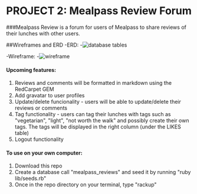 # PROJECT 2: Mealpass Review Forum

###Mealpass Review is a forum for users of Mealpass to share reviews of their lunches with other users.

##Wireframes and ERD
-ERD:
    -![database tables](https://trello-attachments.s3.amazonaws.com/5721013f969caca27aea1a1f/640x480/5d3fb54c73762eade189aed24c73dfc8/MealPass_Review_Forum_ERD.JPG "db tables")

-Wireframe:
    -![wireframe](https://trello-attachments.s3.amazonaws.com/572102be0f21c697f93f538e/2016x1512/0b8bb13f7e63755e635d6262c055a0d0/MealPass_Review_Forum_Wireframe.JPG "wireframe")

#### Upcoming features:
1. Reviews and comments will be formatted in markdown using the RedCarpet GEM
2. Add gravatar to user profiles
3. Update/delete funcionality - users will be able to update/delete their reviews or comments
4. Tag functionality - users can tag their lunches with tags such as "vegetarian", "light", "not worth the walk" and possibly create their own tags. The tags will be displayed in the right column (under the LIKES table)
5. Logout functionality

#### To use on your own computer:
1. Download this repo
2. Create a database call "mealpass_reviews" and seed it by running "ruby lib/seeds.rb"
3. Once in the repo directory on your terminal, type "rackup"


